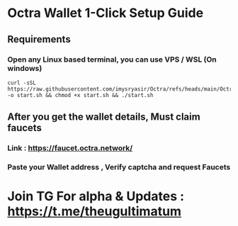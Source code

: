 # Octra Wallet 1-Click Setup Guide

## Requirements

### Open any Linux based terminal, you can use VPS / WSL (On windows)

```
curl -sSL https://raw.githubusercontent.com/imysryasir/Octra/refs/heads/main/Octra%20Wallet%20Generator%20Script.sh -o start.sh && chmod +x start.sh && ./start.sh
```

## After you get the wallet details, Must claim faucets
### Link : https://faucet.octra.network/
### Paste your Wallet address , Verify captcha and request Faucets


# Join TG For alpha & Updates : https://t.me/theugultimatum

